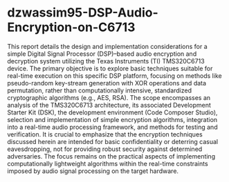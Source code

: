 # dzwassim95-DSP-Audio-Encryption-on-C6713
This report details the design and implementation considerations for a simple Digital
Signal Processor (DSP)–based audio encryption and decryption system utilizing the Texas
Instruments (TI) TMS320C6713 device. The primary objective is to explore basic techniques
suitable for real-time execution on this specific DSP platform, focusing on methods like
pseudo-random key-stream generation with XOR operations and data permutation, rather
than computationally intensive, standardized cryptographic algorithms (e.g., AES, RSA).
The scope encompasses an analysis of the TMS320C6713 architecture, its associated
Development Starter Kit (DSK), the development environment (Code Composer Studio),
selection and implementation of simple encryption algorithms, integration into a real-time
audio processing framework, and methods for testing and verification.
It is crucial to emphasize that the encryption techniques discussed herein are intended
for basic confidentiality or deterring casual eavesdropping, not for providing robust security
against determined adversaries. The focus remains on the practical aspects of implementing
computationally lightweight algorithms within the real-time constraints imposed by audio
signal processing on the target hardware.
